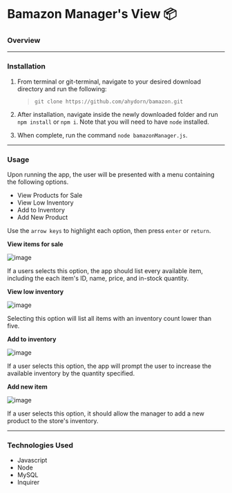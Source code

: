 # Bamazon Manager's View 📦

### **Overview**

---

### **Installation**

1. From terminal or git-terminal, navigate to your desired download directory and run the following:

    >`git clone https://github.com/ahydorn/bamazon.git`

2. After installation, navigate inside the newly downloaded folder and run `npm install` or `npm i`. Note that you will need to have `node` installed.

3. When complete, run the command `node bamazonManager.js`.

---

### **Usage**

Upon running the app, the user will be presented with a menu containing the following options. 

  * View Products for Sale
  * View Low Inventory
  * Add to Inventory
  * Add New Product

Use the `arrow keys` to highlight each option, then press `enter` or `return`.

**View items for sale**

![image](https://user-images.githubusercontent.com/40612623/61552247-25adfe00-aa0c-11e9-8d94-295f5122a002.png)

If a users selects this option, the app should list every available item, including the each item's ID, name, price, and in-stock quantity.

**View low inventory**

![image](https://user-images.githubusercontent.com/40612623/61552255-2a72b200-aa0c-11e9-878b-253f54059262.png)

Selecting this option will list all items with an inventory count lower than five.

**Add to inventory**

![image](https://user-images.githubusercontent.com/40612623/61552233-1af36900-aa0c-11e9-9472-1d1a03ea1b61.png)

If a user selects this option, the app will prompt the user to increase the available inventory by the quantity specified.

**Add new item**

![image](https://user-images.githubusercontent.com/40612623/61552264-2f376600-aa0c-11e9-8055-f88bd31c65aa.png)

If a user selects this option, it should allow the manager to add a new product to the store's inventory.

---

### Technologies Used

* Javascript
* Node
* MySQL
* Inquirer


